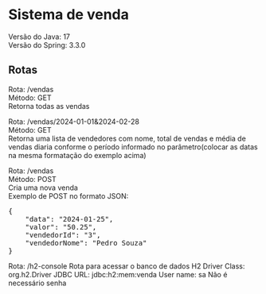 # Sistema de venda
Versão do Java: 17<br>
Versão do Spring: 3.3.0

## Rotas
Rota: /vendas <br>
Método: GET<br>
Retorna todas as vendas

Rota: /vendas/2024-01-01&2024-02-28<br>
Método: GET<br>
Retorna uma lista de vendedores com nome, total de vendas e média de vendas diaria conforme o período informado no parâmetro(colocar as datas na mesma formatação do exemplo acima)

Rota: /vendas<br>
Método: POST<br>
Cria uma nova venda<br>
Exemplo de POST no formato JSON:<br>
<pre>
{
    "data": "2024-01-25",
    "valor": "50.25",
    "vendedorId": "3",
    "vendedorNome": "Pedro Souza"
}
</pre>

Rota: /h2-console
Rota para acessar o banco de dados H2
Driver Class: org.h2.Driver
JDBC URL: jdbc:h2:mem:venda
User name: sa
Não é necessário senha
